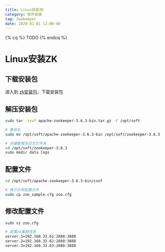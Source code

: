 ```yaml
---
title: Linux安装ZK
category: 软件安装
tag: Zookeeper
date: 2020-01-01 12:00:00
---
```


{% cq %}
TODO 
{% endcq %}

<!-- more -->

# Linux安装ZK

## 下载安装包
进入到 [zk安装包](https://www.apache.org/dyn/closer.lua/zookeeper/zookeeper-3.6.3/apache-zookeeper-3.6.3-bin.tar.gz)，下载安装包

## 解压安装包
```bash
sudo tar -zxvf apache-zookeeper-3.6.3-bin.tar.gz -C /opt/soft

# 重命名
sudo mv /opt/soft/apache-zookeeper-3.6.3-bin /opt/soft/zookeeper-3.6.3

# 创建数据及日志文件夹
cd /opt/soft/zookeeper-3.6.3
sudo mkdir data logs
```

## 配置文件
```bash
cd /opt/soft/apache-zookeeper-3.6.3-bin/conf

# 拷贝示例配置文件
sudo cp zoo_sample.cfg zoo.cfg
```

## 修改配置文件
```bash
sudo vi zoo.cfg

# 配置zk集群信息
server.1=192.168.33.61:2888:3888
server.2=192.168.33.62:2888:3888
server.3=192.168.33.63:2888:3888
```